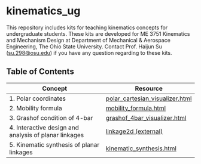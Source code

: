 # kinematics_ug
This repository includes kits for teaching kinematics concepts for undergraduate students. These kits are developed for ME 3751 Kinematics and Mechanism Design at Department of Mechanical & Aerospace Engineering, The Ohio State University. Contact Prof. Haijun Su (su.298@osu.edu) if you have any question regarding to these kits.

## Table of Contents

| Concept                                   | Resource |
|-------------------------------------------|----------|
| 1. Polar coordinates                     | [polar_cartesian_visualizer.html](https://haijunsu-osu.github.io/kinematics_ug/polar_cartesian_visualizer.html) |
| 2. Mobility formula                      | [mobility_formula.html](mobility_formula.html) |
| 3. Grashof condition of 4-bar            | [grashof_4bar_visualizer.html](https://haijunsu-osu.github.io/kinematics_ug/grashof_4bar_visualizer.html) |
| 4. Interactive design and analysis of planar linkages | [linkage2d (external)](https://haijunsu-osu.github.io/linkage2d/linkage2d_design.html) |
| 5. Kinematic synthesis of planar linkages | [kinematic_synthesis.html](https://haijunsu-osu.github.io/rocker_synthesis_4bar/fourbar_rocker_synthesis.html) |

